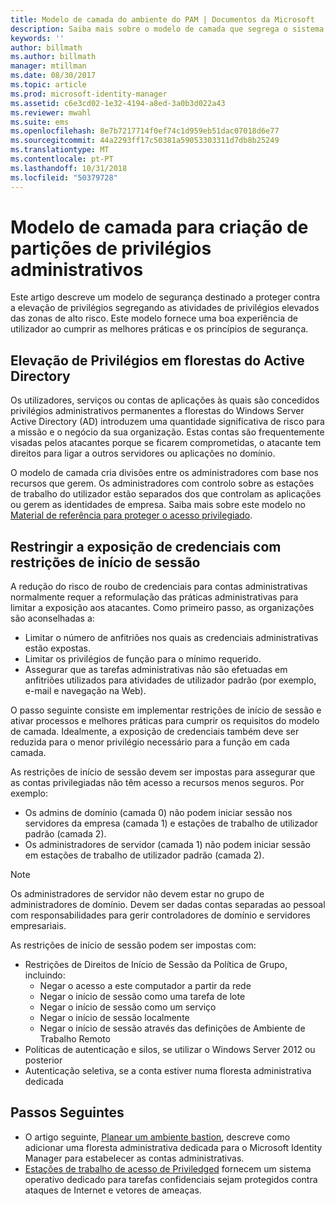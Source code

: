 ```yaml
---
title: Modelo de camada do ambiente do PAM | Documentos da Microsoft
description: Saiba mais sobre o modelo de camada que segrega o sistema com base na vulnerabilidade a riscos.
keywords: ''
author: billmath
ms.author: billmath
manager: mtillman
ms.date: 08/30/2017
ms.topic: article
ms.prod: microsoft-identity-manager
ms.assetid: c6e3cd02-1e32-4194-a8ed-3a0b3d022a43
ms.reviewer: mwahl
ms.suite: ems
ms.openlocfilehash: 8e7b7217714f0ef74c1d959eb51dac07018d6e77
ms.sourcegitcommit: 44a2293ff17c50381a59053303311d7db8b25249
ms.translationtype: MT
ms.contentlocale: pt-PT
ms.lasthandoff: 10/31/2018
ms.locfileid: "50379728"
---
```

# <a name="tier-model-for-partitioning-administrative-privileges"></a>Modelo de camada para criação de partições de privilégios administrativos

Este artigo descreve um modelo de segurança destinado a proteger contra a elevação de privilégios segregando as atividades de privilégios elevados das zonas de alto risco. Este modelo fornece uma boa experiência de utilizador ao cumprir as melhores práticas e os princípios de segurança.

## <a name="elevation-of-privilege-in-active-directory-forests"></a>Elevação de Privilégios em florestas do Active Directory

Os utilizadores, serviços ou contas de aplicações às quais são concedidos privilégios administrativos permanentes a florestas do Windows Server Active Directory (AD) introduzem uma quantidade significativa de risco para a missão e o negócio da sua organização. Estas contas são frequentemente visadas pelos atacantes porque se ficarem comprometidas, o atacante tem direitos para ligar a outros servidores ou aplicações no domínio.

O modelo de camada cria divisões entre os administradores com base nos recursos que gerem. Os administradores com controlo sobre as estações de trabalho do utilizador estão separados dos que controlam as aplicações ou gerem as identidades de empresa. Saiba mais sobre este modelo no [Material de referência para proteger o acesso privilegiado](http://aka.ms/tiermodel).

## <a name="restricting-credential-exposure-with-logon-restrictions"></a>Restringir a exposição de credenciais com restrições de início de sessão

A redução do risco de roubo de credenciais para contas administrativas normalmente requer a reformulação das práticas administrativas para limitar a exposição aos atacantes. Como primeiro passo, as organizações são aconselhadas a:

- Limitar o número de anfitriões nos quais as credenciais administrativas estão expostas.
- Limitar os privilégios de função para o mínimo requerido.
- Assegurar que as tarefas administrativas não são efetuadas em anfitriões utilizados para atividades de utilizador padrão (por exemplo, e-mail e navegação na Web).

O passo seguinte consiste em implementar restrições de início de sessão e ativar processos e melhores práticas para cumprir os requisitos do modelo de camada. Idealmente, a exposição de credenciais também deve ser reduzida para o menor privilégio necessário para a função em cada camada.

As restrições de início de sessão devem ser impostas para assegurar que as contas privilegiadas não têm acesso a recursos menos seguros. Por exemplo:

- Os admins de domínio (camada 0) não podem iniciar sessão nos servidores da empresa (camada 1) e estações de trabalho de utilizador padrão (camada 2).
- Os administradores de servidor (camada 1) não podem iniciar sessão em estações de trabalho de utilizador padrão (camada 2).

>[!NOTE]
> Os administradores de servidor não devem estar no grupo de administradores de domínio. Devem ser dadas contas separadas ao pessoal com responsabilidades para gerir controladores de domínio e servidores empresariais.

As restrições de início de sessão podem ser impostas com:

- Restrições de Direitos de Início de Sessão da Política de Grupo, incluindo:
    - Negar o acesso a este computador a partir da rede
    - Negar o início de sessão como uma tarefa de lote
    - Negar o início de sessão como um serviço
    - Negar o início de sessão localmente
    - Negar o início de sessão através das definições de Ambiente de Trabalho Remoto  
- Políticas de autenticação e silos, se utilizar o Windows Server 2012 ou posterior
- Autenticação seletiva, se a conta estiver numa floresta administrativa dedicada

## <a name="next-steps"></a>Passos Seguintes

- O artigo seguinte, [Planear um ambiente bastion](planning-bastion-environment.md), descreve como adicionar uma floresta administrativa dedicada para o Microsoft Identity Manager para estabelecer as contas administrativas.
- [Estações de trabalho de acesso de Priviledged](https://docs.microsoft.com/windows-server/identity/securing-privileged-access/privileged-access-workstations) fornecem um sistema operativo dedicado para tarefas confidenciais sejam protegidos contra ataques de Internet e vetores de ameaças.
